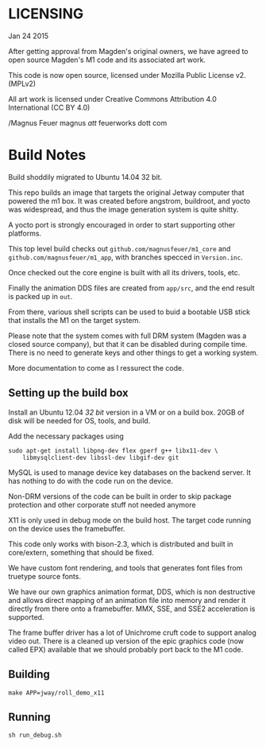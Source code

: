 # LICENSING
Jan 24 2015


After getting approval from Magden's original owners, we have agreed
to open source Magden's M1 code and its associated art work.

This code is now open source, licensed under Mozilla Public License
v2. (MPLv2)

All art work is licensed under Creative Commons Attribution 4.0
International (CC BY 4.0)

/Magnus Feuer
magnus _att_ feuerworks dott com


# Build Notes

Build shoddily migrated to Ubuntu 14.04 32 bit.

This repo builds an image that targets the original Jetway computer
that powered the m1 box. It was created before angstrom, buildroot,
and yocto was widespread, and thus the image generation system is
quite shitty.

A yocto port is strongly encouraged in order to start supporting other
platforms.

This top level build checks out ```github.com/magnusfeuer/m1_core```
and ```github.com/magnusfeuer/m1_app```, with branches specced in ```Version.inc```.

Once checked out the core engine is built with all its drivers, tools, etc.

Finally the animation DDS files are created from ```app/src```, and the end
result is packed up in ```out```.

From there, various shell scripts can be used to buid a bootable USB
stick that installs the M1 on the target system.

Please note that the system comes with full DRM system (Magden was a
closed source company), but that it can be disabled during compile
time. There is no need to generate keys and other things to get a
working system.

More documentation to come as I ressurect the code.

## Setting up the build box

Install an Ubuntu 12.04 *32 bit* version in a VM or on a build
box. 20GB of disk will be needed for OS, tools, and build.

Add the necessary packages using

    sudo apt-get install libpng-dev flex gperf g++ libx11-dev \
        libmysqlclient-dev libssl-dev libgif-dev git

MySQL is used to manage device key databases on the backend server. It
has nothing to do with the code run on the device.

Non-DRM versions of the code can be built in order to skip package
protection and other corporate stuff not needed anymore

X11 is only used in debug mode on the build host. The target code
running on the device uses the framebuffer.

This code only works with bison-2.3, which is distributed and built in
core/extern, something that should be fixed.

We have custom font rendering, and tools that generates font files
from truetype source fonts.

We have our own graphics animation format, DDS, which is non
destructive and allows direct mapping of an animation file into memory
and render it directly from there onto a framebuffer. MMX, SSE, and
SSE2 acceleration is supported.

The frame buffer driver has a lot of Unichrome cruft code to support
analog video out. There is a cleaned up version of the epic graphics
code (now called EPX) available that we should probably port back to
the M1 code.

## Building

    make APP=jway/roll_demo_x11

## Running

    sh run_debug.sh

